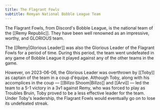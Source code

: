 ```yaml
---
title: The Flagrant Fowls
subtitle: Remyan National Bobble League Team
---
```


The Flagrant Fowls, from Discord's Bobble League, is the national team of the [[Remy Republic]]. They have been well renowned as an impressive, worthy, and GLORIOUS team.

The [[Remy|Glorious Leader]] was also the Glorious Leader of the Flagrant Fowls for a period of time. During this period, the team went undefeated in any game of Bobble League it played against any of the other teams in the game.

However, on 2023-06-06, the Glorious Leader was overthrown by [[Toby]] as captain of the team in a coup d'équipe. Although Toby, along with his accomplices in the coup — [[Billzo Shoom|Billzo]] and [[Arvi]] — led the team to a 5-1 victory in a 3v1 against Remy, who was forced to play as Troubles Bruin, Toby proved to be a less effective leader for the team. Under Toby's leadership, the Flagrant Fowls would eventually go on to lose its undefeated streak.